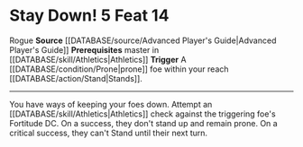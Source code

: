 ﻿---
actions: '[reaction]'
feat: Stay Down!
id: '1806'
level: '14'
name: Stay Down!
prerequisite: Master in [[DATABASE/skill/Athletics|Athletics]]
rarity: Common
source: '[[DATABASE/source/Advanced Player''s Guide|Advanced Player''s Guide]]'
trait:
- '[[DATABASE/trait/Rogue|Rogue]]'
trigger: A [[DATABASE/condition/Prone|prone]] foe within your reach [[DATABASE/action/Stand|Stands]]
  .
type: Feat

---
# Stay Down! <span class="action-icon">5</span> <span class="item-type">Feat 14</span>

<span class="item-trait">Rogue</span>
**Source** [[DATABASE/source/Advanced Player's Guide|Advanced Player's Guide]] 
**Prerequisites** master in [[DATABASE/skill/Athletics|Athletics]]
**Trigger** A [[DATABASE/condition/Prone|prone]] foe within your reach [[DATABASE/action/Stand|Stands]].

---
You have ways of keeping your foes down. Attempt an [[DATABASE/skill/Athletics|Athletics]] check against the triggering foe's Fortitude DC. On a success, they don't stand up and remain prone. On a critical success, they can't Stand until their next turn.